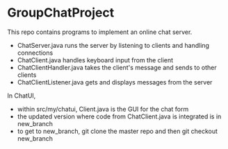 # GroupChatProject

This repo contains programs to implement an online chat server.

* ChatServer.java runs the server by listening to clients and handling connections
* ChatClient.java handles keyboard input from the client
* ChatClientHandler.java takes the client's message and sends to other clients
* ChatClientListener.java gets and displays messages from the server

In ChatUI,

* within src/my/chatui, Client.java is the GUI for the chat form
* the updated version where code from ChatClient.java is integrated is in new_branch
* to get to new_branch, git clone the master repo and then git checkout new_branch
